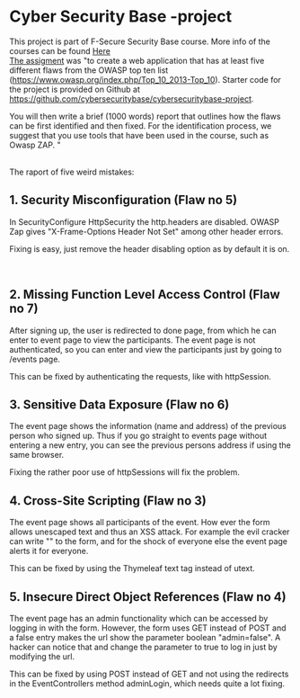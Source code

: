 <h1>Cyber Security Base -project</h1>

This project is part of F-Secure Security Base course. More info of the courses can be found <a href="http://mooc.fi/courses/2016/cybersecurity/">Here</a>
<br>
<a href="https://cybersecuritybase.github.io/project/">The assigment</a> was "to create a web application that has at least five different flaws from the OWASP top ten list (https://www.owasp.org/index.php/Top_10_2013-Top_10). Starter code for the project is provided on Github at https://github.com/cybersecuritybase/cybersecuritybase-project.

You will then write a brief (1000 words) report that outlines how the flaws can be first identified and then fixed. For the identification process, we suggest that you use tools that have been used in the course, such as Owasp ZAP. "

<br>
The raport of five weird mistakes:

<h2>1. Security Misconfiguration (Flaw no 5)</h2>

In SecurityConfigure HttpSecurity the http.headers are disabled. OWASP Zap gives "X-Frame-Options Header Not Set" among other header errors.

Fixing is easy, just remove the header disabling option as by default it is on. 

<br>
<h2>2. Missing Function Level Access Control (Flaw no 7)</h2>

After signing up, the user is redirected to done page, from which he can enter to event page to view the participants. The event page is not authenticated, so you can enter and view the participants just by going to /events page.

This can be fixed by authenticating the requests, like with httpSession. 


<h2>3. Sensitive Data Exposure (Flaw no 6)</h2>

The event page shows the information (name and address) of the previous person who signed up. Thus if you go straight to events page without entering a new entry, you can see the previous persons address if using the same browser.

Fixing the rather poor use of httpSessions will fix the problem.


<h2>4. Cross-Site Scripting (Flaw no 3)</h2>

The event page shows all participants of the event. How ever the form allows unescaped text and thus an XSS attack. For example the evil cracker can write "<script>alert("This event sucks!")</script>" to the form, and for the shock of everyone else the event page alerts it for everyone.

This can be fixed by using the Thymeleaf text tag instead of utext.


<h2>5. Insecure Direct Object References (Flaw no 4)</h2>

The event page has an admin functionality which can be accessed by logging in with the form. However, the form uses GET instead of POST and a false entry makes the url show the parameter boolean "admin=false". A hacker can notice that and change the parameter to true to log in just by modifying the url.

This can be fixed by using POST instead of GET and not using the redirects in the EventControllers method adminLogin, which needs quite a lot fixing.
